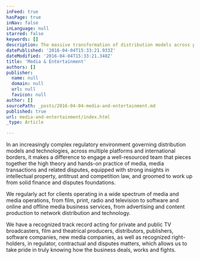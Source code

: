 ```yaml
---
inFeed: true
hasPage: true
inNav: false
inLanguage: null
starred: false
keywords: []
description: The massive transformation of distribution models across platforms and borders and the complexities of related regulation pose unique challenges to a sector uniquely placed to exit the crisis ahead of most product and service industries.
datePublished: '2016-04-04T15:33:21.933Z'
dateModified: '2016-04-04T15:33:21.348Z'
title: 'Media & Entertainment'
authors: []
publisher:
  name: null
  domain: null
  url: null
  favicon: null
author: []
sourcePath: _posts/2016-04-04-media-and-entertainment.md
published: true
url: media-and-entertainment/index.html
_type: Article

---
```

In an increasingly complex regulatory environment governing distribution models and technologies, across multiple platforms and international borders, it makes a difference to engage a well-resourced team that pieces together the high theory and hands-on practice of media, media transactions and related disputes, equipped with strong insights in intellectual property, antitrust and competition law, and groomed to work up from solid finance and disputes foundations.

We regularly act for clients operating in a wide spectrum of media and media operations, from film, print, radio and television to software and online and offline media business services, from advertising and content production to network distribution and technology.

We have a recognized track record acting for private and public TV broadcasters, film and theatrical producers, distributors, publishers, software companies, new media companies, as well as recognized right-holders, in regulator, contractual and disputes matters, which allows us to take pride in truly knowing how the business deals, works and fights.